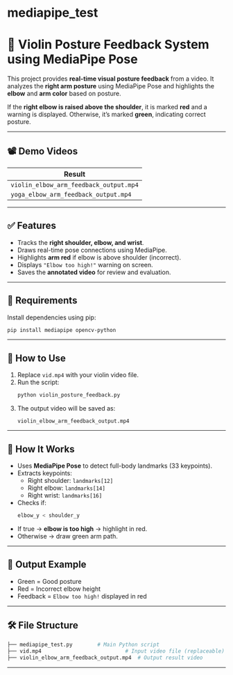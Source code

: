 # mediapipe_test


# 🎻 Violin Posture Feedback System using MediaPipe Pose

This project provides **real-time visual posture feedback** from a video. It analyzes the **right arm posture** using MediaPipe Pose and highlights the **elbow** and **arm color** based on posture.

If the **right elbow is raised above the shoulder**, it is marked **red** and a warning is displayed. Otherwise, it’s marked **green**, indicating correct posture.

---

## 📽️ Demo Videos

| Result |
|------------|
| `violin_elbow_arm_feedback_output.mp4` 
| `yoga_elbow_arm_feedback_output.mp4` 

---

## ✅ Features

- Tracks the **right shoulder, elbow, and wrist**.
- Draws real-time pose connections using MediaPipe.
- Highlights **arm red** if elbow is above shoulder (incorrect).
- Displays `"Elbow too high!"` warning on screen.
- Saves the **annotated video** for review and evaluation.

---

## 🔧 Requirements

Install dependencies using pip:

```bash
pip install mediapipe opencv-python
```

---

## 🚀 How to Use

1. Replace `vid.mp4` with your violin video file.
2. Run the script:
    ```bash
    python violin_posture_feedback.py
    ```
3. The output video will be saved as:
    ```
    violin_elbow_arm_feedback_output.mp4
    ```

---

## 🧠 How It Works

- Uses **MediaPipe Pose** to detect full-body landmarks (33 keypoints).
- Extracts keypoints:
  - Right shoulder: `landmarks[12]`
  - Right elbow: `landmarks[14]`
  - Right wrist: `landmarks[16]`
- Checks if:
    ```python
    elbow_y < shoulder_y
    ```
- If true → **elbow is too high** → highlight in red.
- Otherwise → draw green arm path.

---

## 📁 Output Example

- Green = Good posture  
- Red = Incorrect elbow height  
- Feedback = `Elbow too high!` displayed in red

---

## 🛠 File Structure

```bash
├── mediapipe_test.py        # Main Python script
├── vid.mp4                           # Input video file (replaceable)
├── violin_elbow_arm_feedback_output.mp4  # Output result video
```

---


